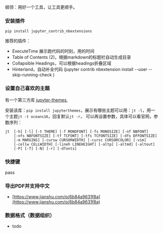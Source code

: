 
纲领：用好一个工具，让工具更顺手。


### 安装插件
```shell
pip install jupyter_contrib_nbextensions
```
推荐的插件：
- ExecuteTime 展示跑代码的时刻，用的时间
- Table of Contents (2)，根据markdown的标题栏自动生成目录
- Collapsible Headings，可以根据headings折叠区域
- Hinterland，自动补全代码
(jupyter contrib nbextension install --user --skip-running-check )
### 设置自己喜欢的主题

有一个第三方库 [jupyter-themes](https://github.com/dunovank/jupyter-themes),

安装该库：`pip install jupyterthemes`，展示有哪些主题可以用：`jt -l`，用一个主题`jt -t oceans16`，回复默认`jt -r`，
可以再设置参数，具体可以看官网，参数序列：
```
jt  [-h] [-l] [-t THEME] [-f MONOFONT] [-fs MONOSIZE] [-nf NBFONT]
    [-nfs NBFONTSIZE] [-tf TCFONT] [-tfs TCFONTSIZE] [-dfs DFFONTSIZE]
    [-m MARGINS] [-cursw CURSORWIDTH] [-cursc CURSORCOLOR] [-vim]
    [-cellw CELLWIDTH] [-lineh LINEHEIGHT] [-altp] [-altmd] [-altout]
    [-P] [-T] [-N] [-r] [-dfonts]
```


### 快捷键
pass

### 导出PDF并支持中文
 - [https://www.jianshu.com/p/6b84a9631f8a](https://www.jianshu.com/p/6b84a9631f8a)
 
 
### 数据格式（数据组织）
- todo
 